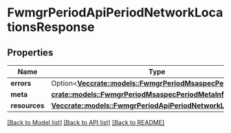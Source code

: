 # FwmgrPeriodApiPeriodNetworkLocationsResponse

## Properties

Name | Type | Description | Notes
------------ | ------------- | ------------- | -------------
**errors** | Option<[**Vec<crate::models::FwmgrPeriodMsaspecPeriodError>**](fwmgr.msaspec.Error.md)> |  | [optional]
**meta** | [**crate::models::FwmgrPeriodMsaspecPeriodMetaInfo**](fwmgr.msaspec.MetaInfo.md) |  | 
**resources** | [**Vec<crate::models::FwmgrPeriodApiPeriodNetworkLocationsV1>**](fwmgr.api.NetworkLocationsV1.md) |  | 

[[Back to Model list]](../README.md#documentation-for-models) [[Back to API list]](../README.md#documentation-for-api-endpoints) [[Back to README]](../README.md)


